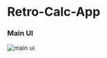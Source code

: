 # Retro-Calc-App

### Main UI
![main ui](https://user-images.githubusercontent.com/20646052/30169732-df7931f0-93b2-11e7-843c-c4c6e13ae6a6.png)
